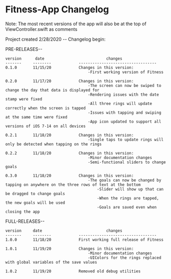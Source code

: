 # Fitness-App Changelog

Note: The most recent versions of the app will also be at the top of ViewController.swift as comments

Project created 2/28/2020 -- Changelog begin:

PRE-RELEASES--

	version		 date							changes
	-------		--------			----------------------------------
	0.1.0		11/15/20			Changes in this version:
										-First working version of Fitness

	0.2.0		11/17/20			Changes in this version:
										-The screen can now be swiped to change the day that data is displayed for
										-Rendering issues with the date stamp were fixed
										-All three rings will update correctly when the screen is tapped
										-Issues with tapping and swiping at the same time were fixed
										-App icon updated to support all versions of iOS 7-14 on all devices

	0.2.1		11/18/20			Changes in this version:
										-Single taps to update rings will only be detected when tapping on the rings

	0.2.2		11/18/20			Changes in this version:
										-Minor documentation changes
										-Semi-functional sliders to change goals

	0.3.0		11/18/20			Changes in this version:
										-The goals can now be changed by tapping on anywhere on the three rows of text at the bottom
											-Slider will show up that can be dragged to change goals
											-When the rings are tapped, the new goals will be used
											-Goals are saved even when closing the app
											

FULL-RELEASES--

	version		date							changes
	-------		--------			----------------------------------
	1.0.0		11/18/20			First working full release of Fitness
	
	1.0.1		11/19/20			Changes in this version:
										-Minor documentation changes
										-UIColors for the rings replaced with global variables of the save values

	1.0.2		11/19/20			Removed old debug utilities
